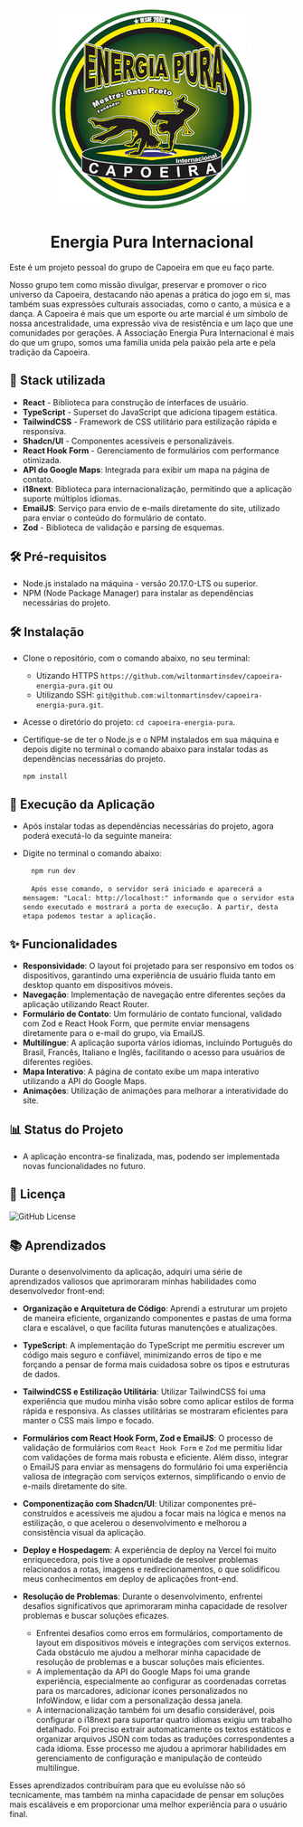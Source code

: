 <p align="center">
  <img src="src/assets/logoReadme.png" alt="Logo" />
</p>

<h1 align="center" >Energia Pura Internacional</h1>

Este é um projeto pessoal do grupo de Capoeira em que eu faço parte.

Nosso grupo tem como missão divulgar, preservar e promover o rico universo da Capoeira, destacando não apenas a prática do jogo em si, mas também suas expressões culturais associadas, como o canto, a música e a dança. A Capoeira é mais que um esporte ou arte marcial é um símbolo de nossa ancestralidade, uma expressão viva de resistência e um laço que une comunidades por gerações. A Associação Energia Pura Internacional é mais do que um grupo, somos uma família unida pela paixão pela arte e pela tradição da Capoeira.

## 🎨 Stack utilizada

-   **React** - Biblioteca para construção de interfaces de usuário.
-   **TypeScript** - Superset do JavaScript que adiciona tipagem estática.
-   **TailwindCSS** - Framework de CSS utilitário para estilização rápida e responsiva.
-   **Shadcn/UI** - Componentes acessíveis e personalizáveis.
-   **React Hook Form** - Gerenciamento de formulários com performance otimizada.
-   **API do Google Maps**: Integrada para exibir um mapa na página de contato.
-   **i18next**: Biblioteca para internacionalização, permitindo que a aplicação suporte múltiplos idiomas.
-   **EmailJS**: Serviço para envio de e-mails diretamente do site, utilizado para enviar o conteúdo do formulário de contato.
-   **Zod** - Biblioteca de validação e parsing de esquemas.

## 🛠️ Pré-requisitos

-   Node.js instalado na máquina - versão 20.17.0-LTS ou superior.
-   NPM (Node Package Manager) para instalar as dependências necessárias do projeto.

## 🛠️ Instalação

-   Clone o repositório, com o comando abaixo, no seu terminal:
    -   Utizando HTTPS `https://github.com/wiltonmartinsdev/capoeira-energia-pura.git` ou
    -   Utilizando SSH: `git@github.com:wiltonmartinsdev/capoeira-energia-pura.git`.
-   Acesse o diretório do projeto: `cd capoeira-energia-pura`.
-   Certifique-se de ter o Node.js e o NPM instalados em sua máquina e depois digite no terminal o comando abaixo para instalar todas as dependências necessárias do projeto.

        npm install

## 🚀 Execução da Aplicação

-   Após instalar todas as dependências necessárias do projeto, agora poderá executá-lo da seguinte maneira:
-   Digite no terminal o comando abaixo:

          npm run dev

          Após esse comando, o servidor será iniciado e aparecerá a mensagem: "Local: http://localhost:" informando que o servidor esta sendo executado e mostrará a porta de execução. A partir, desta etapa podemos testar a aplicação.

## ✨ Funcionalidades

-   **Responsividade**: O layout foi projetado para ser responsivo em todos os dispositivos, garantindo uma experiência de usuário fluida tanto em desktop quanto em dispositivos móveis.
-   **Navegação**: Implementação de navegação entre diferentes seções da aplicação utilizando React Router.
-   **Formulário de Contato**: Um formulário de contato funcional, validado com Zod e React Hook Form, que permite enviar mensagens diretamente para o e-mail do grupo, via EmailJS.
-   **Multilíngue**: A aplicação suporta vários idiomas, incluindo Português do Brasil, Francês, Italiano e Inglês, facilitando o acesso para usuários de diferentes regiões.
-   **Mapa Interativo**: A página de contato exibe um mapa interativo utilizando a API do Google Maps.
-   **Animações**: Utilização de animações para melhorar a interatividade do site.

## 📊 Status do Projeto

-   A aplicação encontra-se finalizada, mas, podendo ser implementada novas funcionalidades no futuro.

## 📄 Licença

![GitHub License](https://img.shields.io/github/license/wiltonmartinsdev/my-portfolio)

## 📚 Aprendizados

Durante o desenvolvimento da aplicação, adquiri uma série de aprendizados valiosos que aprimoraram minhas habilidades como desenvolvedor front-end:

-   **Organização e Arquitetura de Código**: Aprendi a estruturar um projeto de maneira eficiente, organizando componentes e pastas de uma forma clara e escalável, o que facilita futuras manutenções e atualizações.

-   **TypeScript**: A implementação do TypeScript me permitiu escrever um código mais seguro e confiável, minimizando erros de tipo e me forçando a pensar de forma mais cuidadosa sobre os tipos e estruturas de dados.

-   **TailwindCSS e Estilização Utilitária**: Utilizar TailwindCSS foi uma experiência que mudou minha visão sobre como aplicar estilos de forma rápida e responsiva. As classes utilitárias se mostraram eficientes para manter o CSS mais limpo e focado.

-   **Formulários com React Hook Form, Zod e EmailJS**: O processo de validação de formulários com `React Hook Form` e `Zod` me permitiu lidar com validações de forma mais robusta e eficiente. Além disso, integrar o EmailJS para enviar as mensagens do formulário foi uma experiência valiosa de integração com serviços externos, simplificando o envio de e-mails diretamente do site.

-   **Componentização com Shadcn/UI**: Utilizar componentes pré-construídos e acessíveis me ajudou a focar mais na lógica e menos na estilização, o que acelerou o desenvolvimento e melhorou a consistência visual da aplicação.

-   **Deploy e Hospedagem**: A experiência de deploy na Vercel foi muito enriquecedora, pois tive a oportunidade de resolver problemas relacionados a rotas, imagens e redirecionamentos, o que solidificou meus conhecimentos em deploy de aplicações front-end.

-   **Resolução de Problemas**: Durante o desenvolvimento, enfrentei desafios significativos que aprimoraram minha capacidade de resolver problemas e buscar soluções eficazes.
    -   Enfrentei desafios como erros em formulários, comportamento de layout em dispositivos móveis e integrações com serviços externos. Cada obstáculo me ajudou a melhorar minha capacidade de resolução de problemas e a buscar soluções mais eficientes.
    -   A implementação da API do Google Maps foi uma grande experiência, especialmente ao configurar as coordenadas corretas para os marcadores, adicionar ícones personalizados no InfoWindow, e lidar com a personalização dessa janela.
    -   A internacionalização também foi um desafio considerável, pois configurar o i18next para suportar quatro idiomas exigiu um trabalho detalhado. Foi preciso extrair automaticamente os textos estáticos e organizar arquivos JSON com todas as traduções correspondentes a cada idioma. Esse processo me ajudou a aprimorar habilidades em gerenciamento de configuração e manipulação de conteúdo multilíngue.

Esses aprendizados contribuíram para que eu evoluísse não só tecnicamente, mas também na minha capacidade de pensar em soluções mais escaláveis e em proporcionar uma melhor experiência para o usuário final.
